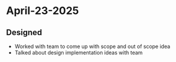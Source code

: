 # April-23-2025
## Designed
- Worked with team to come up with scope and out of scope idea
- Talked about design implementation ideas with team
